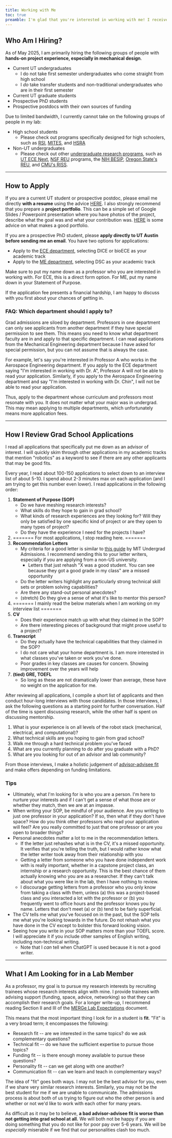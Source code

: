 ```yaml
---
title: Working with Me
toc: true
preamble: I'm glad that you're interested in working with me! I receive many requests for mentorship and often do not have the time to respond to each one. Read this web page for more information on how to best maximize your chance for a response.
---
```

## Who Am I Hiring?
As of May 2025, I am primarily hiring the following groups of people with **hands-on project experience, especially in mechanical design**.
* Current UT undergraduates
	* I do not take first semester undergraduates who come straight from high school
	* I *do* take transfer students and non-traditional undergraduates who are in their first semester
* Current UT graduate students
* Prospective PhD students
* Prospective postdocs with their own sources of funding

Due to limited bandwidth, I currently cannot take on the following groups of people in my lab:
* High school students
	* Please check out programs specifically designed for high schoolers, such as [RSI](https://www.cee.org/programs/research-science-institute), [MITES](https://mites.mit.edu), and [HSRA](https://fri.cns.utexas.edu/community-outreach/summer-high-school-research-academy)
* Non-UT undergraduates
	* Please check out other [undergraduate research programs](https://www.cientificolatino.com/reu), such as [UT ECE Next](https://www.ece.utexas.edu/academics/ece-next), [NSF REU](https://www.nsf.gov/crssprgm/reu/) programs, the [NIH BESIP](https://www.nibib.nih.gov/labs-at-nibib/besip), [Oregon State's REU](https://engineering.oregonstate.edu/CoRIS/reu-robots-real-world), and [CMU's RISS](https://riss.ri.cmu.edu).

<!-- * **High school students**: As a new professor, I cannot provide the support needed for a positive high school research experience. 
* **First semester undergraduates, coming straight from high school**: No matter how much technical experience you have coming from high school, it will not prepare you for the level of independence you get in college. I would like first year undergraduates to have at least a semester of college life to explore a wider range of activities before committing to working with me for 10 hours / week. This auto-No does not apply to transfer students or non-traditional undergraduate students who are not coming directly from high school. 
I am currently oversubscribed with interest from UT undergraduates. 
* **Prospective Masters Students**: As a new professor, I need to build up my lab for the long term. I currently do not have the funds to support someone who will only be available for one to two years. -->

---

## How to Apply

If you are a current UT student or prospective postdoc, please email me directly **with a resume** using the advice [HERE](/faq/emails#how-to-convey-your-interest-in-my-lab). 
I also strongly recommend that you prepare a **project portfolio**. This can be a simple set of Google Slides / Powerpoint presentation where you have photos of the project, describe what the goal was and what your contribution was. [HERE](https://mitcommlab.mit.edu/meche/commkit/portfolio/) is some advice on what makes a good portfolio.

If you are a prospective PhD student, please **apply directly to UT Austin before sending me an email**. You have two options for applications:
* Apply to the [ECE department](https://www.ece.utexas.edu/academics/graduate/admissions), selecting DICE or bioECE as your academic track
* Apply to the [ME department](https://www.me.utexas.edu/academics/graduate-program/graduate-admissions), selecting DSC as your academic track

Make sure to put my name down as a professor who you are interested in working with. For ECE, this is a direct form option. For ME, put my name down in your Statement of Purpose. 

If the application fee presents a financial hardship, I am happy to discuss with you first about your chances of getting in.


### FAQ: Which department should I apply to?
Grad admissions are siloed by department. Professors in one department can only see applicants from another department if they have special permission to see them. This means you need to know what department faculty are in and apply to that specific department. I can read applications from the Mechanical Engineering department because I have asked for special permission, but you can not assume that is always the case.

For example, let's say you're interested in Professor A who works in the Aerospace Engineering department. If you apply to the ECE department saying "I'm interested in working with Dr. A", Professor A will _not_ be able to read your application. Similarly, if you apply to the Aerospace Engineering department and say "I'm interested in working with Dr. Chin", I will not be able to read your application. 

Thus, apply to the department whose curriculum and professors most resonate with you. It does not matter what your major was in undergrad. This may mean applying to multiple departments, which unfortunately means more application fees.


---

## How I Review Grad School Applications
I read all applications that specifically put me down as an advisor of interest. I will quickly skim through other applications in my academic tracks that mention "robotics" as a keyword to see if there are any other applicants that may be good fits. 

Every year, I read about 100-150 applications to select down to an interview list of about 5-10. I spend about 2-3 minutes max on each application (and I am trying to get this number even lower). I read applications in the following order:

1. **Statement of Purpose (SOP)**
	* Do we have meshing research interests?
	* What skills do they hope to gain in grad school?
	* What kinds of research experiences are they looking for? Will they only be satisfied by one specific kind of project or are they open to many types of project?
	* Do they have the experience I need for the projects I have?
3. ======= For most applications, I stop reading here. =======
2. **Recommendation Letters**
	* My criteria for a good letter is similar to [this guide](https://mitadmissions.org/apply/parents-educators/writingrecs/) by MIT Undergrad Admissions. I recommend sending this to your letter writers, especially if you are applying from a non-US university.
		* Letters that just rehash "X was a good student. You can see because they got a good grade in my class" are a missed opportunity
	* Do the letter writers highlight any particularly strong technical skill sets or problem solving capabilities?
	* Are there any stand-out personal anecdotes? 
	* (stretch) Do they give a sense of what it's like to mentor this person?
3. ======= I mainly read the below materials when I am working on my interview list =======
4. **CV**
	* Does their experience match up with what they claimed in the SOP?
	* Are there interesting pieces of background that might prove useful to a project?
5. **Transcript**
	* Do they actually have the technical capabilities that they claimed in the SOP?
	* I do not care what your home department is. I am more interested in what classes you've taken or work you've done.
	* Poor grades in key classes are causes for concern. Showing improvement over the years will help 
6. **(tied) GRE, TOEFL**
	* So long as these are not dramatically lower than average, these have no weight on the application for me.

After reviewing all applications, I compile a short list of applicants and then conduct hour-long interviews with those candidates. In those interviews, I ask the following questions as a starting point for further conversation. Half of the time is spent discussing research, while the other half is spent on discussing mentorship.
1. What is your experience is on all levels of the robot stack (mechanical, electrical, and computational)? 
3. What technical skills are you hoping to gain from grad school? 
4. Walk me through a hard technical problem you've faced
1. What are you currently planning to do after you graduate with a PhD?
5. What are you looking for out of an advisor and lab community?

From those interviews, I make a holistic judgement of [advisor-advisee fit](/faq/admissions#what-i-am-looking-for-in-a-lab-member) and make offers depending on funding limitations.

### Tips
* Ultimately, what I'm looking for is who you are a person. I'm here to nurture your interests and if I can't get a sense of what those are or whether they match, then we are at an impasse.
* When writing your SOP, be mindful of your audience. Are you writing to just one professor in your application? If so, then what if they don't have space? How do you think other professors who read your application will feel? Are you really committed to just that one professor or are you open to broader things?
* Personal anecdotes matter a lot to me in the recommendation letters. 
	* If the letter just rehashes what is in the CV, it's a missed opportunity. It verifies that you're telling the truth, but I would rather know what the letter writer took away from their relationship with you
	* Getting a letter from someone who you have done independent work with is really important, whether in a capstone project class, an internship or a research opportunity. This is the best chance of them actually knowing who you are as a researcher. If they can't talk about what you were like in the lab, then I have nothing to review.
	* I discourage getting letters from a professor who you only know from taking a class with them, unless (a) this was a project-based class and you interacted a lot with the professor or (b) you frequently went to office hours and the professor knows you by name. Letters that don't meet (a) or (b) tend to be fairly superficial.
* The CV tells me what you've focused on in the past, but the SOP tells me what you're looking towards in the future. Do not rehash what you have done in the CV except to bolster this forward looking vision.
* Seeing how you write in your SOP matters more than your TOEFL score. I will appreciate it if you include other samples of English writing, including non-technical writing. 
	* Note that I *can* tell when ChatGPT is used because it is not a good writer.

---

## What I Am Looking for in a Lab Member
As a professor, my goal is to pursue my research interests by recruiting trainees whose research interests align with mine. I provide trainees with advising support (funding, space, advice, networking) so that they can accomplish their research goals. For a longer write-up, I recommend reading Section II and III of the [MERGe Lab Expectations](https://docs.google.com/document/d/11Y8OuI2T-yxz__TyKxwvPsMHDOvis4R5qD7xk-An5xY/pub) document.

This means that the most important thing I look for in a student is **fit**. "Fit" is a very broad term; it encompasses the following:
* Research fit -- are we interested in the same topics? do we ask complementary questions?
* Technical fit -- do we have the sufficient expertise to pursue those topics?
* Funding fit -- is there enough money available to pursue these questions?
* Personality fit -- can we get along with one another?
* Communication fit -- can we learn and teach in complementary ways?

The idea of "fit" goes both ways. I may not be the best advisor for you, even if we share very similar research interests. Similarly, you may not be the best student for me if we are unable to communicate. The admissions process is about both of us trying to figure out who the other person is and whether or not we'd like to work with each other for many years.

As difficult as it may be to believe, **a bad advisor-advisee fit is worse than not getting into grad school at all.** We will both not be happy if you are doing something that you do not like for poor pay over 5-6 years. We will be *especially* miserable if we find that our personalities clash too much.